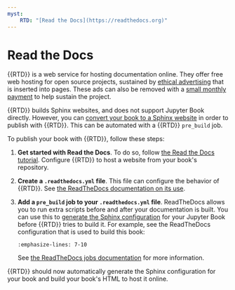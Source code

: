 ```yaml
---
myst:
    RTD: "[Read the Docs](https://readthedocs.org)"
---
```

# Read the Docs

{{RTD}} is a web service for hosting documentation online.
They offer free web hosting for open source projects, sustained by [ethical advertising](https://docs.readthedocs.io/en/stable/advertising/ethical-advertising.html) that is inserted into pages.
These ads can also be removed with a [small monthly payment](https://readthedocs.org/sustainability/) to help sustain the project.

{{RTD}} builds Sphinx websites, and does not support Jupyter Book directly.
However, you can [convert your book to a Sphinx website](../sphinx/index.md) in order to publish with {{RTD}}.
This can be automated with a {{RTD}} `pre_build` job.

To publish your book with {{RTD}}, follow these steps:

1. **Get started with Read the Docs**.
   To do so, follow [the Read the Docs tutorial](https://docs.readthedocs.io/en/stable/tutorial/index.html).
   Configure {{RTD}} to host a website from your book's repository.
2. **Create a `.readthedocs.yml` file**.
   This file can configure the behavior of {{RTD}}.
   See [the ReadTheDocs documentation on its use](https://docs.readthedocs.io/en/stable/config-file/v2.html).
3. **Add a `pre_build` job to your `.readthedocs.yml` file**.
   ReadTheDocs allows you to run extra scripts before and after your documentation is built.
   You can use this to [generate the Sphinx configuration](sphinx:convert) for your Jupyter Book before {{RTD}} tries to build it.
   For example, see the ReadTheDocs configuration that is used to build this book:

   ```{literalinclude} ../../.readthedocs.yml
   :emphasize-lines: 7-10
   ```

   See [the ReadTheDocs jobs documentation](https://docs.readthedocs.io/en/stable/config-file/v2.html#build-jobs) for more information.

{{RTD}} should now automatically generate the Sphinx configuration for your book and build your book's HTML to host it online.
